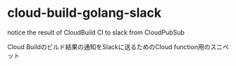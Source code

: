 # cloud-build-golang-slack
notice the result of CloudBuild CI to slack from CloudPubSub

Cloud Buildのビルド結果の通知をSlackに送るためのCloud function用のスニペット
